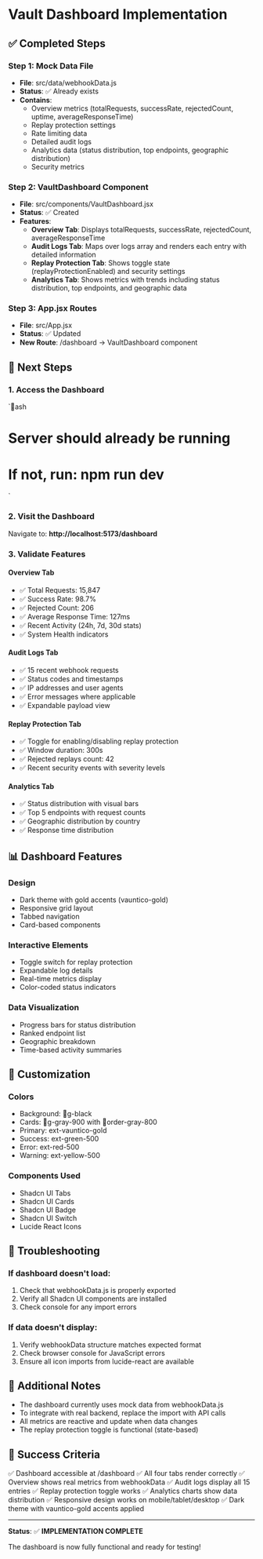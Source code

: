 ﻿# Vault Dashboard Implementation

## ✅ Completed Steps

### Step 1: Mock Data File
- **File**: src/data/webhookData.js
- **Status**: ✅ Already exists
- **Contains**:
  - Overview metrics (totalRequests, successRate, rejectedCount, uptime, averageResponseTime)
  - Replay protection settings
  - Rate limiting data
  - Detailed audit logs
  - Analytics data (status distribution, top endpoints, geographic distribution)
  - Security metrics

### Step 2: VaultDashboard Component
- **File**: src/components/VaultDashboard.jsx
- **Status**: ✅ Created
- **Features**:
  - **Overview Tab**: Displays totalRequests, successRate, rejectedCount, averageResponseTime
  - **Audit Logs Tab**: Maps over logs array and renders each entry with detailed information
  - **Replay Protection Tab**: Shows toggle state (replayProtectionEnabled) and security settings
  - **Analytics Tab**: Shows metrics with trends including status distribution, top endpoints, and geographic data

### Step 3: App.jsx Routes
- **File**: src/App.jsx
- **Status**: ✅ Updated
- **New Route**: /dashboard → VaultDashboard component

## 🚀 Next Steps

### 1. Access the Dashboard
`ash
# Server should already be running
# If not, run: npm run dev
`

### 2. Visit the Dashboard
Navigate to: **http://localhost:5173/dashboard**

### 3. Validate Features

#### Overview Tab
- ✅ Total Requests: 15,847
- ✅ Success Rate: 98.7%
- ✅ Rejected Count: 206
- ✅ Average Response Time: 127ms
- ✅ Recent Activity (24h, 7d, 30d stats)
- ✅ System Health indicators

#### Audit Logs Tab
- ✅ 15 recent webhook requests
- ✅ Status codes and timestamps
- ✅ IP addresses and user agents
- ✅ Error messages where applicable
- ✅ Expandable payload view

#### Replay Protection Tab
- ✅ Toggle for enabling/disabling replay protection
- ✅ Window duration: 300s
- ✅ Rejected replays count: 42
- ✅ Recent security events with severity levels

#### Analytics Tab
- ✅ Status distribution with visual bars
- ✅ Top 5 endpoints with request counts
- ✅ Geographic distribution by country
- ✅ Response time distribution

## 📊 Dashboard Features

### Design
- Dark theme with gold accents (vauntico-gold)
- Responsive grid layout
- Tabbed navigation
- Card-based components

### Interactive Elements
- Toggle switch for replay protection
- Expandable log details
- Real-time metrics display
- Color-coded status indicators

### Data Visualization
- Progress bars for status distribution
- Ranked endpoint list
- Geographic breakdown
- Time-based activity summaries

## 🎨 Customization

### Colors
- Background: g-black
- Cards: g-gray-900 with order-gray-800
- Primary: 	ext-vauntico-gold
- Success: 	ext-green-500
- Error: 	ext-red-500
- Warning: 	ext-yellow-500

### Components Used
- Shadcn UI Tabs
- Shadcn UI Cards
- Shadcn UI Badge
- Shadcn UI Switch
- Lucide React Icons

## 🔧 Troubleshooting

### If dashboard doesn't load:
1. Check that webhookData.js is properly exported
2. Verify all Shadcn UI components are installed
3. Check console for any import errors

### If data doesn't display:
1. Verify webhookData structure matches expected format
2. Check browser console for JavaScript errors
3. Ensure all icon imports from lucide-react are available

## 📝 Additional Notes

- The dashboard currently uses mock data from webhookData.js
- To integrate with real backend, replace the import with API calls
- All metrics are reactive and update when data changes
- The replay protection toggle is functional (state-based)

## 🎯 Success Criteria

✅ Dashboard accessible at /dashboard
✅ All four tabs render correctly
✅ Overview shows real metrics from webhookData
✅ Audit logs display all 15 entries
✅ Replay protection toggle works
✅ Analytics charts show data distribution
✅ Responsive design works on mobile/tablet/desktop
✅ Dark theme with vauntico-gold accents applied

---

**Status**: ✅ **IMPLEMENTATION COMPLETE**

The dashboard is now fully functional and ready for testing!
